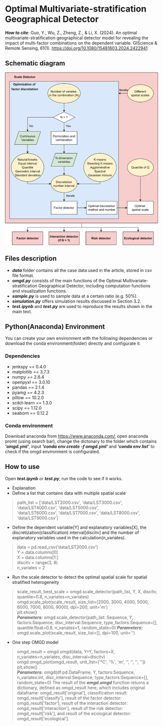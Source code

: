 # Optimal Multivariate-stratification Geographical Detector
***How to cite***: Guo, Y., Wu, Z., Zheng, Z., & Li, X. (2024). An optimal multivariate-stratification geographical detector model for revealing the impact of multi-factor combinations on the dependent variable. GIScience & Remote Sensing, 61(1). https://doi.org/10.1080/15481603.2024.2422941

## Schematic diagram
![image](https://github.com/gisgyf/OMGD/blob/main/img/schematic%20diagram.png)

## Files description
- ***data*** folder contains all the case data used in the article, stored in csv file format.<br>
- ***omgd.py*** consists of the main functions of the Optimal Multivariate-stratification Geographical Detector, including computation functions and visualization functions.<br>
- ***sample.py*** is used to sample data at a certain ratio (e.g. 50%).<br>
- ***simulation.py*** offers simulation results discussed in Section 3.2.<br>
- ***test.ipynb*** and ***test.py*** are used to reproduce the results shown in the main text.<br>

## Python(Anaconda) Environment
You can create your own environment with the following dependencies or download the conda environment(folder) directly and configurate it.
### Dependencies
- jenkspy == 0.4.0
- matplotlib == 3.7.3
- numpy == 2.6.4
- openpyxl == 3.0.10
- pandas == 2.1.4
- pyamg == 4.2.3
- pillow == 10.2.0
- scikit-learn == 1.3.0
- scipy == 1.12.0
- seaborn == 0.12.2
### Conda environment
Download anaconda from https://www.anaconda.com/, open anaconda promt (using search bar), change the dictonary to the folder which contains ***'omgd.yml'***, input ***'conda env create -f omgd.yml'*** and ***'conda env list'*** to check if the omgd environment is configurated.

## How to use
Open ***test.ipynb*** or ***test.py***, run the code to see if it works.
- Explanation
- Define a list that contains data with multiple spatial scale
> path_list = ['data/LST2000.csv', 'data/LST3000.csv', 'data/LST4000.csv', 'data/LST5000.csv',<br>
>              'data/LST6000.csv', 'data/LST7000.csv', 'data/LST8000.csv', 'data/LST9000.csv']<br>

- Define the dependent variable[Y] and explanatory variables[X], the discretization(classification) interval[discitv] and the number of explanatory variables used in the calculation(n_variates).
> data = pd.read_csv('data/LST2000.csv')<br>
> Y = data.columns[0]<br>
> X = data.columns[1:]<br>
> discitv = range(3, 8)<br>
> n_variates = 2<br>

- Run the scale detector to detect the optimal spatial scale for spatial stratified heterogeneity
> scale_result, best_scale = omgd.scale_detector(path_list, Y, X, discitv, quantile=0.8, n_variates=n_variates)<br>
> omgd.scale_plot(scale_result, size_list=[2000, 3000, 4000, 5000, 6000, 7000, 8000, 9000], dpi=200, unit='m')<br>
> plt.show()<br>
***Parameters:*** omgd.scale_detector(path_list: Sequence, Y, factors:Sequence, disc_interval:Sequence, type_factors:Sequence=[], quantile:float=0.8, n_variates=1, random_state=0)
***Parameters:*** omgd.scale_plot(scale_result, size_list=[], dpi=100, unit='')

- One step OMGD model
> omgd_result = omgd.omgd(data, Y=Y, factors=X, n_variates=n_variates, disc_interval=discitv)<br>
> omgd.omgd_plot(omgd_result, unit_list=['°C', '%', 'm', '', '', '', ''])<br>
> plt.show()<br>
***Parameters:*** omgd(df:pd.DataFrame, Y, factors:Sequence, n_variates:int, disc_interval:Sequence, type_factors:Sequence=[], random_state=0)
The result of the ***omgd.omgd*** function returns a dictionary, defined as omgd_result here, which includes original dataframe: omgd_result['original'], classification result: omgd_result['classify'], result of the factor detector: omgd_result['factor'], result of the interaction detector: omgd_result['interaction'], result of the risk detector: omgd_result['risk'], and result of the ecological detector: omgd_result['ecological'].
<br>
